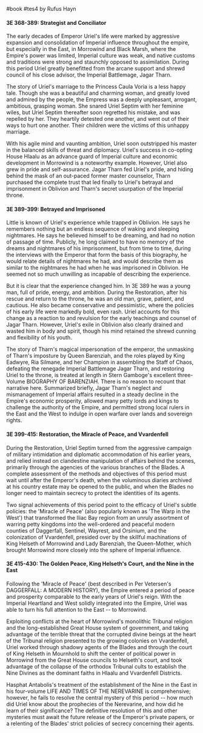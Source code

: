#book #tes4 
by Rufus Hayn

#### 3E 368-389: Strategist and Conciliator
The early decades of Emperor Uriel's life were marked by aggressive expansion and consolidation of Imperial influence throughout the empire, but especially in the East, in Morrowind and Black Marsh, where the Empire's power was limited, Imperial culture was weak, and native customs and traditions were strong and staunchly opposed to assimilation. During this period Uriel greatly benefitted from the arcane support and shrewd council of his close advisor, the Imperial Battlemage, Jagar Tharn.

The story of Uriel's marriage to the Princess Caula Voria is a less happy tale. Though she was a beautiful and charming woman, and greatly loved and admired by the people, the Empress was a deeply unpleasant, arrogant, ambitious, grasping woman. She snared Uriel Septim with her feminine wiles, but Uriel Septim thereafter soon regretted his mistake, and was repelled by her. They heartily detested one another, and went out of their ways to hurt one another. Their children were the victims of this unhappy marriage.

With his agile mind and vaunting ambition, Uriel soon outstripped his master in the balanced skills of threat and diplomacy. Uriel's success in co-opting House Hlaalu as an advance guard of Imperial culture and economic development in Morrowind is a noteworthy example. However, Uriel also grew in pride and self-assurance. Jagar Tharn fed Uriel's pride, and hiding behind the mask of an out-paced former master counselor, Tharn purchased the complete trust that led finally to Uriel's betrayal and imprisonment in Oblivion and Tharn's secret usurpation of the Imperial throne.
#### 3E 389-399: Betrayed and Imprisoned
Little is known of Uriel's experience while trapped in Oblivion. He says he remembers nothing but an endless sequence of waking and sleeping nightmares. He says he believed himself to be dreaming, and had no notion of passage of time. Publicly, he long claimed to have no memory of the dreams and nightmares of his imprisonment, but from time to time, during the interviews with the Emperor that form the basis of this biography, he would relate details of nightmares he had, and would describe them as similar to the nightmares he had when he was imprisoned in Oblivion. He seemed not so much unwilling as incapable of describing the experience.

But it is clear that the experience changed him. In 3E 389 he was a young man, full of pride, energy, and ambition. During the Restoration, after his rescue and return to the throne, he was an old man, grave, patient, and cautious. He also became conservative and pessimistic, where the policies of his early life were markedly bold, even rash. Uriel accounts for this change as a reaction to and revulsion for the early teachings and counsel of Jagar Tharn. However, Uriel's exile in Oblivion also clearly drained and wasted him in body and spirit, though his mind retained the shrewd cunning and flexibility of his youth.

The story of Tharn's magical impersonation of the emperor, the unmasking of Tharn's imposture by Queen Barenziah, and the roles played by King Eadwyre, Ria Silmane, and her Champion in assembling the Staff of Chaos, defeating the renegade Imperial Battlemage Jagar Tharn, and restoring Uriel to the throne, is treated at length in Stern Gamboge's excellent three-Volume BIOGRAPHY OF BARENZIAH. There is no reason to recount that narrative here. Summarized briefly, Jagar Tharn's neglect and mismanagement of Imperial affairs resulted in a steady decline in the Empire's economic prosperity, allowed many petty lords and kings to challenge the authority of the Empire, and permitted strong local rulers in the East and the West to indulge in open warfare over lands and sovereign rights.
#### 3E 399-415: Restoration, the Miracle of Peace, and Vvardenfell
During the Restoration, Uriel Septim turned from the aggressive campaign of military intimidation and diplomatic accommodation of his earlier years, and relied instead on clandestine manipulation of affairs behind the scenes, primarily through the agencies of the various branches of the Blades. A complete assessment of the methods and objectives of this period must wait until after the Emperor's death, when the voluminous diaries archived at his country estate may be opened to the public, and when the Blades no longer need to maintain secrecy to protect the identities of its agents.

Two signal achievements of this period point to the efficacy of Uriel's subtle policies: the 'Miracle of Peace' (also popularly known as 'The Warp in the West') that transformed the Iliac Bay region from an unruly assortment of warring petty kingdoms into the well-ordered and peaceful modern counties of Daggerfall, Sentinel, Wayrest, and Orsinium, and the colonization of Vvardenfell, presided over by the skillful machinations of King Helseth of Morrowind and Lady Barenziah, the Queen-Mother, which brought Morrowind more closely into the sphere of Imperial influence.
#### 3E 415-430: The Golden Peace, King Helseth's Court, and the Nine in the East
Following the 'Miracle of Peace' (best described in Per Vetersen's DAGGERFALL: A MODERN HISTORY), the Empire entered a period of peace and prosperity comparable to the early years of Uriel's reign. With the Imperial Heartland and West solidly integrated into the Empire, Uriel was able to turn his full attention to the East -- to Morrowind.

Exploiting conflicts at the heart of Morrowind's monolithic Tribunal religion and the long-established Great House system of government, and taking advantage of the terrible threat that the corrupted divine beings at the heart of the Tribunal religion presented to the growing colonies on Vvardenfell, Uriel worked through shadowy agents of the Blades and through the court of King Helseth in Mournhold to shift the center of political power in Morrowind from the Great House councils to Helseth's court, and took advantage of the collapse of the orthodox Tribunal cults to establish the Nine Divines as the dominant faiths in Hlaalu and Vvardenfell Districts.

Hasphat Antabolis's treatment of the establishment of the Nine in the East in his four-volume LIFE AND TIMES OF THE NEREVARINE is comprehensive; however, he fails to resolve the central mystery of this period -- how much did Uriel know about the prophecies of the Nerevarine, and how did he learn of their significance? The definitive resolution of this and other mysteries must await the future release of the Emperor's private papers, or a relenting of the Blades' strict policies of secrecy concerning their agents.